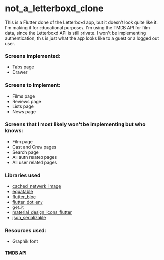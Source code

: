 # not_a_letterboxd_clone

This is a Flutter clone of the Letterboxd app, but it doesn't look quite like it. I'm making it for educational purposes. I'm using the TMDB API for film data, since the Letterboxd API is still private. I won't be implementing authentication, this is just what the app looks like to a guest or a logged out user.

### Screens implemented:

- Tabs page
- Drawer

### Screens to implement:

- Films page
- Reviews page
- Lists page
- News page

### Screens that I most likely won't be implementing but who knows:

- Film page
- Cast and Crew pages
- Search page
- All auth related pages
- All user related pages

### Libraries used:

- [cached_network_image](https://pub.dev/packages/cached_network_image)
- [equatable](https://pub.dev/packages/flutter_bloc)
- [flutter_bloc](https://pub.dev/packages/equatable)
- [flutter_dot_env](https://pub.dev/packages/flutter_dotenv)
- [get_it](https://pub.dev/packages/get_it)
- [material_design_icons_flutter](https://pub.dev/packages/material_design_icons_flutter)
- [json_serializable](https://pub.dev/packages/json_serializable)

### Resources used:

- Graphik font

#### [TMDB API](https://developers.themoviedb.org/3)
